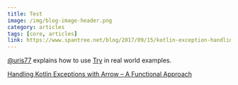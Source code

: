```yaml
---
title: Test
image: /img/blog-image-header.png
category: articles
tags: [core, articles]
link: https://www.spantree.net/blog/2017/09/15/kotlin-exception-handling-with-kategory.html
---
```

[@uris77](https://github.com/uris77) explains how to use [Try](https://arrow-kt.io/docs/apidocs/arrow-core-data/arrow.core/-try/) in real world examples.

[Handling Kotlin Exceptions with Arrow – A Functional Approach](https://www.spantree.net/blog/2017/09/15/kotlin-exception-handling-with-kategory.html)
